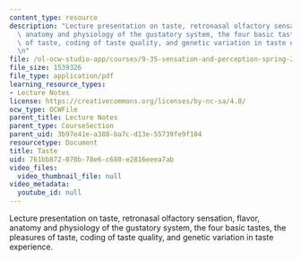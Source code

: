 ```yaml
---
content_type: resource
description: "Lecture presentation on taste, retronasal olfactory sensation, flavor,\
  \ anatomy and physiology of the gustatory system, the four basic tastes, the pleasures\
  \ of taste, coding of taste quality, and genetic variation in taste experience.\r\
  \n"
file: /ol-ocw-studio-app/courses/9-35-sensation-and-perception-spring-2009/761bb872070b78e6c680e2816eeea7ab_MIT9_35s09_lec04_taste.pdf
file_size: 1539326
file_type: application/pdf
learning_resource_types:
- Lecture Notes
license: https://creativecommons.org/licenses/by-nc-sa/4.0/
ocw_type: OCWFile
parent_title: Lecture Notes
parent_type: CourseSection
parent_uid: 3b97e41e-a388-ba7c-d13e-55739fe9f104
resourcetype: Document
title: Taste
uid: 761bb872-070b-78e6-c680-e2816eeea7ab
video_files:
  video_thumbnail_file: null
video_metadata:
  youtube_id: null
---
```

Lecture presentation on taste, retronasal olfactory sensation, flavor, anatomy and physiology of the gustatory system, the four basic tastes, the pleasures of taste, coding of taste quality, and genetic variation in taste experience.
